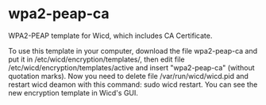 wpa2-peap-ca
============

WPA2-PEAP template for Wicd, which includes CA Certificate.

To use this template in your computer, download the file wpa2-peap-ca 
and put it in /etc/wicd/encryption/templates/, then edit file 
/etc/wicd/encryption/templates/active and insert "wpa2-peap-ca" 
(without quotation marks).
Now you need to delete file /var/run/wicd/wicd.pid and restart wicd 
deamon with this command: sudo wicd restart.
You can see the new encryption template in Wicd's GUI.
